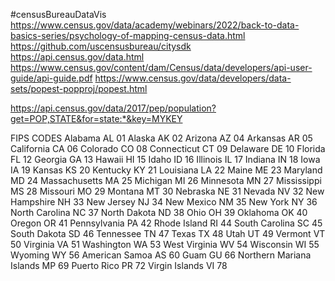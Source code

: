 #censusBureauDataVis
https://www.census.gov/data/academy/webinars/2022/back-to-data-basics-series/psychology-of-mapping-census-data.html
https://github.com/uscensusbureau/citysdk
https://api.census.gov/data.html
https://www.census.gov/content/dam/Census/data/developers/api-user-guide/api-guide.pdf
https://www.census.gov/data/developers/data-sets/popest-popproj/popest.html


https://api.census.gov/data/2017/pep/population?get=POP,STATE&for=state:*&key=MYKEY

FIPS CODES
Alabama	AL	01
Alaska	AK	02
Arizona	AZ	04
Arkansas	AR	05
California	CA	06
Colorado	CO	08
Connecticut	CT	09
Delaware	DE	10
Florida	FL	12
Georgia	GA	13
Hawaii	HI	15
Idaho	ID	16
Illinois	IL	17
Indiana	IN	18
Iowa	IA	19
Kansas	KS	20
Kentucky	KY	21
Louisiana	LA	22
Maine	ME	23
Maryland	MD	24
Massachusetts	MA	25
Michigan	MI	26
Minnesota	MN	27
Mississippi	MS	28
Missouri	MO	29
Montana	MT	30
Nebraska	NE	31
Nevada	NV	32
New Hampshire	NH	33
New Jersey	NJ	34
New Mexico	NM	35
New York	NY	36
North Carolina	NC	37
North Dakota	ND	38
Ohio	OH	39
Oklahoma	OK	40
Oregon	OR	41
Pennsylvania	PA	42
Rhode Island	RI	44
South Carolina	SC	45
South Dakota	SD	46
Tennessee	TN	47
Texas	TX	48
Utah	UT	49
Vermont	VT	50
Virginia	VA	51
Washington	WA	53
West Virginia	WV	54
Wisconsin	WI	55
Wyoming	WY	56
American Samoa	AS	60
Guam	GU	66
Northern Mariana Islands	MP	69
Puerto Rico	PR	72
Virgin Islands	VI	78
